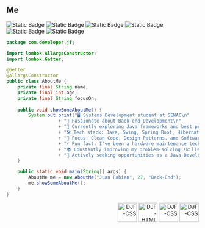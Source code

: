 ## Me

<div>
  <img alt="Static Badge" src="https://img.shields.io/badge/JAVA-red">
  <img alt="Static Badge" src="https://img.shields.io/badge/MYSQL-blue">
  <img alt="Static Badge" src="https://img.shields.io/badge/MONGODB-green">
  <img alt="Static Badge" src="https://img.shields.io/badge/DOCKER-blue">
  <img alt="Static Badge" src="https://img.shields.io/badge/JS-yellow">
  <img alt="Static Badge" src="https://img.shields.io/badge/GO-blue">
  
</div>

```java
package com.developer.jf;

import lombok.AllArgsConstructor;
import lombok.Getter;

@Getter
@AllArgsConstructor
public class AboutMe {
    private final String name;
    private final int age;
    private final String focusOn;
    
    public void showSomeAboutMe() {
        System.out.print("🖥️ Systems Development student at SENAC\n"
                   + "🔭 Passionate about Back-end Development\n"
                   + "🌱 Currently exploring Java frameworks and best practices\n"
                   + "🛠️ Tech stack: Java, Swing, Spring Boot, Hibernate, MySQL\n"
                   + "🎯 Focus: Clean Code, Design Patterns, and Software Architecture\n"
                   + "⚡ Fun fact: I've been a hardware maintenance technician since I was 15\n"
                   + "📚 Constantly improving my problem-solving skills\n"
                   + "🔎 Actively seeking opportunities as a Java Developer");
    }

    public static void main(String[] args) {
        AboutMe me = new AboutMe("Juan Fabian", 27, "Back-End");
        me.showSomeAboutMe();
    }
}
```

<div align="right">
  <img align="center" alt="DJF-CSS" display="flex" height="50" width="50" src="https://cdn.jsdelivr.net/gh/devicons/devicon@latest/icons/java/java-original.svg">  
  <img align="center" alt="DJF-HTML" height="50" width="50" src="https://cdn.jsdelivr.net/gh/devicons/devicon@latest/icons/mysql/mysql-original.svg">
  <img align="center" alt="DJF-CSS" height="50" width="50" src="https://cdn.jsdelivr.net/gh/devicons/devicon@latest/icons/mongodb/mongodb-original.svg">  
  <img align="center" alt="DJF-CSS" height="50" width="50" src="https://cdn.jsdelivr.net/gh/devicons/devicon@latest/icons/docker/docker-original.svg">
</div>
